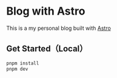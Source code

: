 # Blog with Astro

This is a my personal blog built with [Astro](https://astro.build/)

## Get Started（Local）

```sh
pnpm install
pnpm dev
```
